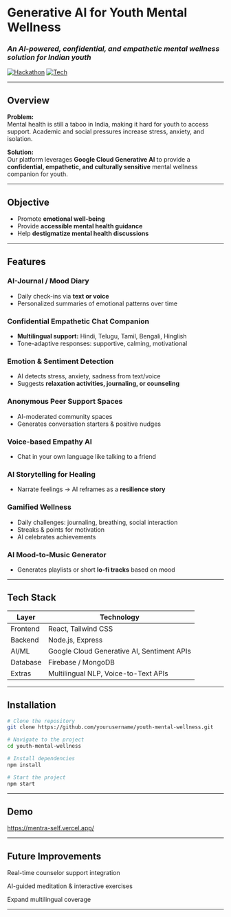 # Generative AI for Youth Mental Wellness
### *An AI-powered, confidential, and empathetic mental wellness solution for Indian youth*

[![Hackathon](https://img.shields.io/badge/Hackathon-2025-blue?style=for-the-badge)]()
[![Tech](https://img.shields.io/badge/Tech-Google%20Cloud%20AI%2CReact%2CNodeJS%2CFirebase-yellow?style=for-the-badge)]()

---

## Overview

**Problem:**  
Mental health is still a taboo in India, making it hard for youth to access support. Academic and social pressures increase stress, anxiety, and isolation.  

**Solution:**  
Our platform leverages **Google Cloud Generative AI** to provide a **confidential, empathetic, and culturally sensitive** mental wellness companion for youth.  

---

## Objective

- Promote **emotional well-being**  
- Provide **accessible mental health guidance**  
- Help **destigmatize mental health discussions**  

---

## Features

###  AI-Journal / Mood Diary
- Daily check-ins via **text or voice**  
- Personalized summaries of emotional patterns over time  

### Confidential Empathetic Chat Companion
- **Multilingual support:** Hindi, Telugu, Tamil, Bengali, Hinglish  
- Tone-adaptive responses: supportive, calming, motivational  

### Emotion & Sentiment Detection
- AI detects stress, anxiety, sadness from text/voice  
- Suggests **relaxation activities, journaling, or counseling**  

### Anonymous Peer Support Spaces
- AI-moderated community spaces  
- Generates conversation starters & positive nudges  

### Voice-based Empathy AI
- Chat in your own language like talking to a friend  

### AI Storytelling for Healing
- Narrate feelings → AI reframes as a **resilience story**  

### Gamified Wellness
- Daily challenges: journaling, breathing, social interaction  
- Streaks & points for motivation  
- AI celebrates achievements  

### AI Mood-to-Music Generator
- Generates playlists or short **lo-fi tracks** based on mood  

---

## Tech Stack

| Layer        | Technology                                     |
|--------------|-----------------------------------------------|
| Frontend     | React, Tailwind CSS                           |
| Backend      | Node.js, Express                              |
| AI/ML        | Google Cloud Generative AI, Sentiment APIs    |
| Database     | Firebase / MongoDB                            |
| Extras       | Multilingual NLP, Voice-to-Text APIs         |

---

## Installation

```bash
# Clone the repository
git clone https://github.com/yourusername/youth-mental-wellness.git

# Navigate to the project
cd youth-mental-wellness

# Install dependencies
npm install

# Start the project
npm start
```
---
## Demo

https://mentra-self.vercel.app/

---
## Future Improvements

Real-time counselor support integration

AI-guided meditation & interactive exercises

Expand multilingual coverage

---
